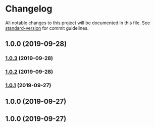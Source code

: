 # Changelog

All notable changes to this project will be documented in this file. See [standard-version](https://github.com/conventional-changelog/standard-version) for commit guidelines.

## 1.0.0 (2019-09-28)



### [1.0.3](https://github.com/tasoskakour/react-use-url-search-state/compare/v1.0.2...v1.0.3) (2019-09-28)



### [1.0.2](https://github.com/tasoskakour/react-use-url-search-state/compare/v1.0.1...v1.0.2) (2019-09-28)



### [1.0.1](https://github.com/tasoskakour/react-use-url-search-state/compare/v1.0.0...v1.0.1) (2019-09-27)



## 1.0.0 (2019-09-27)



## 1.0.0 (2019-09-27)

